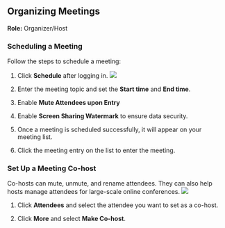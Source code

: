 ## Organizing Meetings 

**Role:** Organizer/Host

### Scheduling a Meeting

Follow the steps to schedule a meeting: 

1. Click **Schedule** after logging in.
![](https://qcloudimg.tencent-cloud.cn/raw/9f445f48b367f60dcb2a1e657fc82d87.png)

2. Enter the meeting topic and set the **Start time** and **End time**.

3. Enable **Mute Attendees upon Entry**

4. Enable **Screen Sharing Watermark** to ensure data security.

5. Once a meeting is scheduled successfully, it will appear on your meeting list.

6. Click the meeting entry on the list to enter the meeting.


### Set Up a Meeting Co-host

Co-hosts can mute, unmute, and rename attendees. They can also help hosts manage attendees for large-scale online conferences.
![](https://qcloudimg.tencent-cloud.cn/raw/c2ba8036931019b9fd7c628f3c365b15.png)
1. Click **Attendees** and select the attendee you want to set as a co-host.

2. Click **More** and select **Make Co-host**.

 

 

